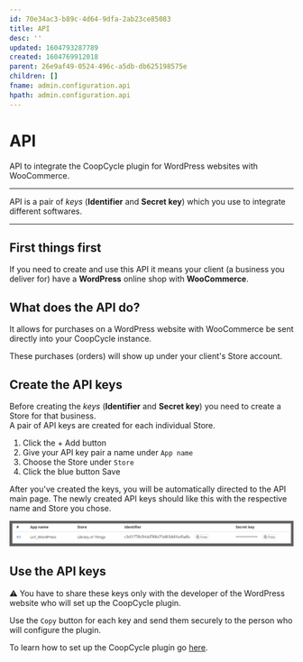 ```yaml
---
id: 70e34ac3-b89c-4d64-9dfa-2ab23ce85083
title: API
desc: ''
updated: 1604793287789
created: 1604769912018
parent: 26e9af49-0524-496c-a5db-db625198575e
children: []
fname: admin.configuration.api
hpath: admin.configuration.api
---
```

<link rel="stylesheet" href="https://stackpath.bootstrapcdn.com/bootstrap/4.5.0/css/bootstrap.min.css" integrity="sha384-9aIt2nRpC12Uk9gS9baDl411NQApFmC26EwAOH8WgZl5MYYxFfc+NcPb1dKGj7Sk" crossorigin="anonymous">
<script src="https://code.jquery.com/jquery-3.5.1.slim.min.js" integrity="sha384-DfXdz2htPH0lsSSs5nCTpuj/zy4C+OGpamoFVy38MVBnE+IbbVYUew+OrCXaRkfj" crossorigin="anonymous"></script>
<script src="https://cdn.jsdelivr.net/npm/popper.js@1.16.0/dist/umd/popper.min.js" integrity="sha384-Q6E9RHvbIyZFJoft+2mJbHaEWldlvI9IOYy5n3zV9zzTtmI3UksdQRVvoxMfooAo" crossorigin="anonymous"></script>
<script src="https://stackpath.bootstrapcdn.com/bootstrap/4.5.0/js/bootstrap.min.js" integrity="sha384-OgVRvuATP1z7JjHLkuOU7Xw704+h835Lr+6QL9UvYjZE3Ipu6Tp75j7Bh/kR0JKI" crossorigin="anonymous"></script>
<!-- Font Awesome -->
<script src="https://kit.fontawesome.com/489c6dd9c4.js" crossorigin="anonymous"></script>

# API

<div class="alert alert-info" role="alert">
API to integrate the CoopCycle plugin for WordPress websites with WooCommerce.
<hr><p class="mb-0">API is a pair of <em>keys</em> (<strong>Identifier</strong> and <strong>Secret key</strong>) which you use to integrate different softwares.</p>
</div>

* * *

## First things first

If you need to create and use this API it means your client (a business you deliver for) have a **WordPress** online shop with **WooCommerce**.

## What does the API do?

It allows for purchases on a WordPress website with WooCommerce be sent directly into your CoopCycle instance.

These purchases (orders) will show up under your client's Store account.

## Create the API keys

<div class="alert alert-warning" role="alert">
Before creating the <em>keys</em> (<strong>Identifier</strong> and <strong>Secret key</strong>) you need to create a Store for that business.
</div>

<div class="alert alert-info" role="alert">
A pair of API keys are created for each individual Store.
</div>

1. Click the <span class="badge badge-success">+ Add</span> button
2. Give your API key pair a name under `App name`
3. Choose the Store under `Store`
4. Click the blue button <span class="badge badge-primary">Save</span>

After you've created the keys, you will be automatically directed to the API main page. The newly created API keys should like this with the respective name and Store you chose.

![](/assets/images/2020-11-07-20-21-25.png)

## Use the API keys

<div class="alert alert-danger" role="alert">
⚠️ You have to share these keys only with the developer of the WordPress website who will set up the CoopCycle plugin.
</div>

Use the <i class="fa fa-copy"></i> `Copy` button for each key and send them securely to the person who will configure the plugin.

To learn how to set up the CoopCycle plugin go [here](<>).

